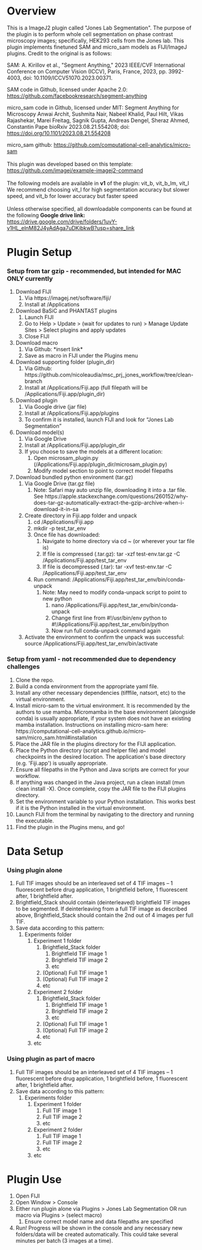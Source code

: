 <h1> Overview </h1>
This is a ImageJ2 plugin called "Jones Lab Segmentation". The purpose of the plugin is to perform whole cell segmentation on phase contrast microscopy images; specifically, HEK293 cells from the Jones lab. This plugin implements finetuned SAM and micro_sam models as FIJI/ImageJ plugins. Credit to the original is as follows:

SAM: A. Kirillov et al., "Segment Anything," 2023 IEEE/CVF International Conference on Computer Vision (ICCV), Paris, France, 2023, pp. 3992-4003, doi: 10.1109/ICCV51070.2023.00371. 

SAM code in Github, licensed under Apache 2.0: https://github.com/facebookresearch/segment-anything

micro_sam code in Github, licensed under MIT: Segment Anything for Microscopy Anwai Archit, Sushmita Nair, Nabeel Khalid, Paul Hilt, Vikas Rajashekar, Marei Freitag, Sagnik Gupta, Andreas Dengel, Sheraz Ahmed, Constantin Pape bioRxiv 2023.08.21.554208; doi: https://doi.org/10.1101/2023.08.21.554208

micro_sam github: https://github.com/computational-cell-analytics/micro-sam
\
\
This plugin was developed based on this template: https://github.com/imagej/example-imagej2-command
\
\
The following models are available in **v1** of the plugin: vit_b, vit_b_lm, vit_l
We recommend choosing vit_l for high segmentation accuracy but slower speed, and vit_b for lower accuracy but faster speed
\
\
Unless otherwise specified, all downloadable components can be found at the following **Google drive link:** https://drive.google.com/drive/folders/1uvY-v1HL_elnM82J4yAdAga7uDKibkwB?usp=share_link

<h1> Plugin Setup </h1>
<h3> Setup from tar gzip - recommended, but intended for MAC ONLY currently </h3>
<ol>

  <li> Download FIJI
    <ol>
      <li>Via https://imagej.net/software/fiji/</li>
      <li>Install at /Applications</li>
    </ol>
  </li>
  
  <li> Download BaSiC and PHANTAST plugins
    <ol>
      <li>Launch FIJI</li>
      <li>Go to Help > Update > (wait for updates to run) > Manage Update Sites > Select plugins and apply updates</li>
      <li>Close FIJI</li>
    </ol>
  </li>
  
  <li> Download macro
    <ol>
      <li>Via Github: *insert link* </li>
      <li>Save as macro in FIJI under the Plugins menu</li>
    </ol>
  </li>

  <li> Download supporting folder (plugin_dir)
    <ol>
      <li>Via Github: https://github.com/nicoleaudia/msc_prj_jones_workflow/tree/clean-branch </li>
      <li>Install at  /Applications/Fiji.app (full filepath will be /Applications/Fiji.app/plugin_dir)</li>
    </ol>
  </li>

  <li>Download plugin
    <ol>
      <li>Via Google drive (jar file) </li>
      <li>Install at /Applications/Fiji.app/plugins </li>
      <li>To confirm it is installed, launch FIJI and look for “Jones Lab Segmentation” </li>
    </ol>
  </li>

  <li>Download model(s)
    <ol>
      <li> Via Google Drive </li>
      <li> Install at /Applications/Fiji.app/plugin_dir </li>
      <li> If you choose to save the models at a different location: 
        <ol>
          <li> Open microsam_plugin.py (/Applications/Fiji.app/plugin_dir/microsam_plugin.py) </li>
          <li> Modify model section to point to correct model filepaths </li>
        </ol>
      </li>
    </ol>

  <li>Download bundled python environment (tar.gz)
    <ol>
      <li> Via Google Drive (tar.gz file) 
        <ol>
          <li> Note: Safari may auto unzip file, downloading it into a .tar file. See https://apple.stackexchange.com/questions/260152/why-does-tar-gz-automatically-extract-the-gzip-archive-when-i-download-it-in-sa </li>
        </ol>
      </li>
      <li> Create directory in Fiji.app folder and unpack 
        <ol>
          <li>cd /Applications/Fiji.app</li>
          <li>mkdir -p test_tar_env</li>
          <li>Once file has downloaded: 
            <ol>
              <li> Navigate to home directory via cd ~ (or wherever your tar file is) </li>
              <li>If file is compressed (.tar.gz): tar -xzf test-env.tar.gz -C /Applications/Fiji.app/test_tar_env </li>
              <li>If file is decompressed (.tar): tar -xvf test-env.tar -C /Applications/Fiji.app/test_tar_env </li>
            </ol>
          </li>
          <li>Run command: /Applications/Fiji.app/test_tar_env/bin/conda-unpack
            <ol>
              <li>Note: May need to modify conda-unpack script to point to new python
                <ol>
                  <li> nano /Applications/Fiji.app/test_tar_env/bin/conda-unpack </li>
                  <li> Change first line from #!/usr/bin/env python to #!/Applications/Fiji.app/test_tar_env/bin/python </li>
                  <li> Now run full conda-unpack command again </li>
                </ol>
              </li>
            </ol>
          </li>
        </ol>
      </li>
      <li>Activate the environment to confirm the unpack was successful: source /Applications/Fiji.app/test_tar_env/bin/activate</li>
    </ol>
  </li>
  </li>
</ol>

<h3> Setup from yaml - not recommended due to dependency challenges </h3>
<ol>
  <li> Clone the repo. </li>
  <li> Build a conda environment from the appropriate yaml file. </li>
  <li> Install any other necessary dependencies (tifffile, natsort, etc) to the virtual environment. </li>
  <li> Install micro-sam to the virtual environment. It is recommended by the authors to use mamba. Micromamba in the base environment (alongside conda) is usually appropriate, if your system does not have an existing mamba installation. Instructions on installing micro-sam here: https://computational-cell-analytics.github.io/micro-sam/micro_sam.html#installation </li>
  <li> Place the JAR file in the plugins directory for the FIJI application. </li>
  <li> Place the Python directory (script and helper file) and model checkpoints in the desired location. The application's base directory (e.g. 'Fiji.app') is usually appropriate. </li>
  <li> Ensure all filepaths in the Python and Java scripts are correct for your workflow. </li>
  <li> If anything was changed in the Java project, run a clean install (mvn clean install -X). Once complete, copy the JAR file to the FIJI plugins directory. </li> 
  <li> Set the environment variable to your Python installation. This works best if it is the Python installed in the virtual environment. </li>
  <li> Launch FIJI from the terminal by navigating to the directory and running the executable. </li>
  <li> Find the plugin in the Plugins menu, and go! </li>
</ol>

<h1> Data Setup </h1>
<h3> Using plugin alone </h3>
<ol>
  <li> Full TIF images should be an interleaved set of 4 TIF images – 1 fluorescent before drug application, 1 brightfield before, 1 fluorescent after, 1 brightfield after. </li>
  <li> Brightfield_Stack should contain (deinterleaved) brightfield TIF images to be segmented. If deinterleaving from a full TIF image as described above, Brightfield_Stack should contain the 2nd out of 4 images per full TIF. </li>
  <li>Save data according to this pattern:
    <ol>
      <li> Experiments folder 
        <ol>
          <li> Experiment 1 folder 
            <ol>
              <li> Brightfield_Stack folder
                <ol>
                  <li> Brightfield TIF image 1 </li>
                  <li> Brightfield TIF image 2 </li>
                  <li> etc </li>
                </ol>
              </li>
              <li> (Optional) Full TIF image 1 </li>
              <li> (Optional) Full TIF image 2 </li>
              <li> etc </li>
            </ol>
          </li>
          <li> Experiment 2 folder 
            <ol>
              <li> Brightfield_Stack folder
                <ol>
                  <li> Brightfield TIF image 1 </li>
                  <li> Brightfield TIF image 2 </li>
                  <li> etc </li>
                </ol>
              </li>
              <li> (Optional) Full TIF image 1 </li>
              <li> (Optional) Full TIF image 2 </li>
              <li> etc </li>
            </ol>
          </li> 
          <li> etc </li>
        </ol>
      </li>
    </ol>
  </li>
</ol>

<h3> Using plugin as part of macro </h3>
<ol>
  <li> Full TIF images should be an interleaved set of 4 TIF images – 1 fluorescent before drug application, 1 brightfield before, 1 fluorescent after, 1 brightfield after. </li>
  <li> Save data according to this pattern: 
    <ol> 
      <li> Experiments folder
        <ol>
          <li> Experiment 1 folder 
            <ol>
              <li> Full TIF image 1 </li>
              <li> Full TIF image 2 </li>
              <li> etc </li>
            </ol>
          </li>
          <li> Experiment 2 folder 
            <ol>
              <li> Full TIF image 1 </li>
              <li> Full TIF image 2 </li>
              <li> etc </li>
            </ol>
          </li>
          <li> etc </li>
        </ol>
      </li>
    </ol>
  </li>
</ol>

<h1> Plugin Use </h1>
<ol>
  <li> Open FIJI </li>
  <li> Open Window > Console </li>
  <li> Either run plugin alone via Plugins > Jones Lab Segmentation OR run macro via Plugins > (select macro) 
    <ol>
      <li> Ensure correct model name and data filepaths are specified </li>
    </ol>
  </li>
  <li> Run! Progress will be shown in the console and any necessary new folders/data will be created automatically. This could take several minutes per batch (3 images at a time). </li>
</ol>

